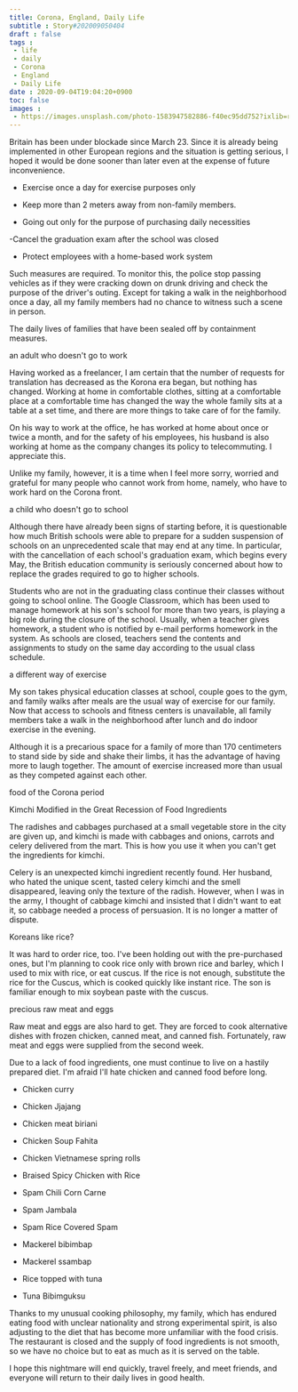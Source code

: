 ```yaml
---
title: Corona, England, Daily Life
subtitle : Story#202009050404
draft : false
tags :
 - life
 - daily
 - Corona
 - England
 - Daily Life
date : 2020-09-04T19:04:20+0900
toc: false
images : 
 - https://images.unsplash.com/photo-1583947582886-f40ec95dd752?ixlib=rb-1.2.1&q=80&fm=jpg&crop=entropy&cs=tinysrgb&w=1080&fit=max&ixid=eyJhcHBfaWQiOjE1NTU0OX0
---
```


Britain has been under blockade since March 23. Since it is already being implemented in other European regions and the situation is getting serious, I hoped it would be done sooner than later even at the expense of future inconvenience.  

- Exercise once a day for exercise purposes only  

- Keep more than 2 meters away from non-family members.  

- Going out only for the purpose of purchasing daily necessities  

-Cancel the graduation exam after the school was closed  

- Protect employees with a home-based work system  

Such measures are required. To monitor this, the police stop passing vehicles as if they were cracking down on drunk driving and check the purpose of the driver's outing. Except for taking a walk in the neighborhood once a day, all my family members had no chance to witness such a scene in person.  

The daily lives of families that have been sealed off by containment measures.  

an adult who doesn't go to work  

Having worked as a freelancer, I am certain that the number of requests for translation has decreased as the Korona era began, but nothing has changed. Working at home in comfortable clothes, sitting at a comfortable place at a comfortable time has changed the way the whole family sits at a table at a set time, and there are more things to take care of for the family.  

On his way to work at the office, he has worked at home about once or twice a month, and for the safety of his employees, his husband is also working at home as the company changes its policy to telecommuting. I appreciate this.  

Unlike my family, however, it is a time when I feel more sorry, worried and grateful for many people who cannot work from home, namely, who have to work hard on the Corona front.  

a child who doesn't go to school  

Although there have already been signs of starting before, it is questionable how much British schools were able to prepare for a sudden suspension of schools on an unprecedented scale that may end at any time. In particular, with the cancellation of each school's graduation exam, which begins every May, the British education community is seriously concerned about how to replace the grades required to go to higher schools.  

Students who are not in the graduating class continue their classes without going to school online. The Google Classroom, which has been used to manage homework at his son's school for more than two years, is playing a big role during the closure of the school. Usually, when a teacher gives homework, a student who is notified by e-mail performs homework in the system. As schools are closed, teachers send the contents and assignments to study on the same day according to the usual class schedule.  

a different way of exercise  

My son takes physical education classes at school, couple goes to the gym, and family walks after meals are the usual way of exercise for our family. Now that access to schools and fitness centers is unavailable, all family members take a walk in the neighborhood after lunch and do indoor exercise in the evening.  

Although it is a precarious space for a family of more than 170 centimeters to stand side by side and shake their limbs, it has the advantage of having more to laugh together. The amount of exercise increased more than usual as they competed against each other.  

food of the Corona period  

  

  

Kimchi Modified in the Great Recession of Food Ingredients  

The radishes and cabbages purchased at a small vegetable store in the city are given up, and kimchi is made with cabbages and onions, carrots and celery delivered from the mart. This is how you use it when you can't get the ingredients for kimchi.  

Celery is an unexpected kimchi ingredient recently found. Her husband, who hated the unique scent, tasted celery kimchi and the smell disappeared, leaving only the texture of the radish. However, when I was in the army, I thought of cabbage kimchi and insisted that I didn't want to eat it, so cabbage needed a process of persuasion. It is no longer a matter of dispute.  

Koreans like rice?  

It was hard to order rice, too. I've been holding out with the pre-purchased ones, but I'm planning to cook rice only with brown rice and barley, which I used to mix with rice, or eat cuscus. If the rice is not enough, substitute the rice for the Cuscus, which is cooked quickly like instant rice. The son is familiar enough to mix soybean paste with the cuscus.  

precious raw meat and eggs  

Raw meat and eggs are also hard to get. They are forced to cook alternative dishes with frozen chicken, canned meat, and canned fish. Fortunately, raw meat and eggs were supplied from the second week.  

Due to a lack of food ingredients, one must continue to live on a hastily prepared diet. I'm afraid I'll hate chicken and canned food before long.  

- Chicken curry  

- Chicken Jjajang  

- Chicken meat biriani  

- Chicken Soup Fahita  

- Chicken Vietnamese spring rolls  

- Braised Spicy Chicken with Rice  

- Spam Chili Corn Carne  

- Spam Jambala  

- Spam Rice Covered Spam  

- Mackerel bibimbap  

- Mackerel ssambap  

- Rice topped with tuna  

- Tuna Bibimguksu  

Thanks to my unusual cooking philosophy, my family, which has endured eating food with unclear nationality and strong experimental spirit, is also adjusting to the diet that has become more unfamiliar with the food crisis. The restaurant is closed and the supply of food ingredients is not smooth, so we have no choice but to eat as much as it is served on the table.  

I hope this nightmare will end quickly, travel freely, and meet friends, and everyone will return to their daily lives in good health.  

